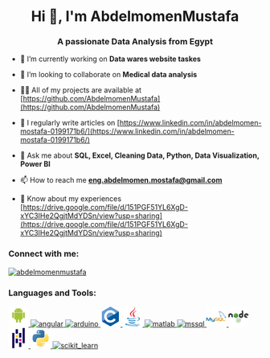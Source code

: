 <h1 align="center">Hi 👋, I'm AbdelmomenMustafa</h1>
<h3 align="center">A passionate Data Analysis from Egypt</h3>

- 🔭 I’m currently working on **Data wares website taskes**

- 👯 I’m looking to collaborate on **Medical data analysis**

- 👨‍💻 All of my projects are available at [https://github.com/AbdelmomenMustafa](https://github.com/AbdelmomenMustafa)

- 📝 I regularly write articles on [https://www.linkedin.com/in/abdelmomen-mostafa-0199171b6/](https://www.linkedin.com/in/abdelmomen-mostafa-0199171b6/)

- 💬 Ask me about **SQL, Excel, Cleaning Data, Python, Data Visualization, Power BI**

- 📫 How to reach me **eng.abdelmomen.mostafa@gmail.com**

- 📄 Know about my experiences [https://drive.google.com/file/d/151PGF51YL6XgD-xYC3IHe2QgjtMdYDSn/view?usp=sharing](https://drive.google.com/file/d/151PGF51YL6XgD-xYC3IHe2QgjtMdYDSn/view?usp=sharing)

<h3 align="left">Connect with me:</h3>
<p align="left">
<a href="https://www.linkedin.com/in/abdelmomen-mostafa-0199171b6/" target="blank"><img align="center" src="https://raw.githubusercontent.com/rahuldkjain/github-profile-readme-generator/master/src/images/icons/Social/linked-in-alt.svg" alt="abdelmomenmustafa" height="30" width="40" /></a>
</p>

<h3 align="left">Languages and Tools:</h3>
<p align="left"> <a href="https://developer.android.com" target="_blank" rel="noreferrer"> <img src="https://raw.githubusercontent.com/devicons/devicon/master/icons/android/android-original-wordmark.svg" alt="android" width="40" height="40"/> </a> <a href="https://angular.io" target="_blank" rel="noreferrer"> <img src="https://angular.io/assets/images/logos/angular/angular.svg" alt="angular" width="40" height="40"/> </a> <a href="https://www.arduino.cc/" target="_blank" rel="noreferrer"> <img src="https://cdn.worldvectorlogo.com/logos/arduino-1.svg" alt="arduino" width="40" height="40"/> </a> <a href="https://www.cprogramming.com/" target="_blank" rel="noreferrer"> <img src="https://raw.githubusercontent.com/devicons/devicon/master/icons/c/c-original.svg" alt="c" width="40" height="40"/> </a> <a href="https://www.java.com" target="_blank" rel="noreferrer"> <img src="https://raw.githubusercontent.com/devicons/devicon/master/icons/java/java-original.svg" alt="java" width="40" height="40"/> </a> <a href="https://www.mathworks.com/" target="_blank" rel="noreferrer"> <img src="https://upload.wikimedia.org/wikipedia/commons/2/21/Matlab_Logo.png" alt="matlab" width="40" height="40"/> </a> <a href="https://www.microsoft.com/en-us/sql-server" target="_blank" rel="noreferrer"> <img src="https://www.svgrepo.com/show/303229/microsoft-sql-server-logo.svg" alt="mssql" width="40" height="40"/> </a> <a href="https://www.mysql.com/" target="_blank" rel="noreferrer"> <img src="https://raw.githubusercontent.com/devicons/devicon/master/icons/mysql/mysql-original-wordmark.svg" alt="mysql" width="40" height="40"/> </a> <a href="https://nodejs.org" target="_blank" rel="noreferrer"> <img src="https://raw.githubusercontent.com/devicons/devicon/master/icons/nodejs/nodejs-original-wordmark.svg" alt="nodejs" width="40" height="40"/> </a> <a href="https://pandas.pydata.org/" target="_blank" rel="noreferrer"> <img src="https://raw.githubusercontent.com/devicons/devicon/2ae2a900d2f041da66e950e4d48052658d850630/icons/pandas/pandas-original.svg" alt="pandas" width="40" height="40"/> </a> <a href="https://www.python.org" target="_blank" rel="noreferrer"> <img src="https://raw.githubusercontent.com/devicons/devicon/master/icons/python/python-original.svg" alt="python" width="40" height="40"/> </a> <a href="https://scikit-learn.org/" target="_blank" rel="noreferrer"> <img src="https://upload.wikimedia.org/wikipedia/commons/0/05/Scikit_learn_logo_small.svg" alt="scikit_learn" width="40" height="40"/> </a> </p>

